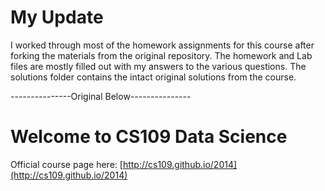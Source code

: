 # My Update

I worked through most of the homework assignments for this course after forking the materials from the original repository. The homework and Lab files are mostly filled out with my answers to the various questions. The solutions folder contains the intact original solutions from the course.


---------------Original Below---------------

# Welcome to CS109 Data Science

Official course page here: [http://cs109.github.io/2014](http://cs109.github.io/2014)
